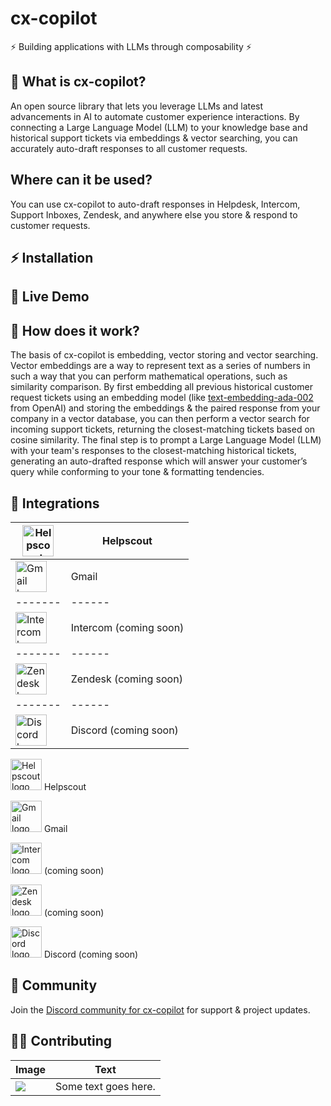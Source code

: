 # cx-copilot

⚡ Building applications with LLMs through composability ⚡

## 🤔 What is cx-copilot?

An open source library that lets you leverage LLMs and latest advancements in AI to automate customer experience interactions. By connecting a Large Language Model (LLM) to your knowledge base and historical support tickets via embeddings & vector searching, you can accurately auto-draft responses to all customer requests.

## Where can it be used?

You can use cx-copilot to auto-draft responses in Helpdesk, Intercom, Support Inboxes, Zendesk, and anywhere else you store & respond to customer requests.

## ⚡️ Installation



## 🚀 Live Demo 



## 📖 How does it work?

The basis of cx-copilot is embedding, vector storing and vector searching. Vector embeddings are a way to represent text as a series of numbers in such a way that you can perform mathematical operations, such as similarity comparison. By first embedding all previous historical customer request tickets using an embedding model (like [text-embedding-ada-002](https://openai.com/blog/new-and-improved-embedding-model/) from OpenAI) and storing the embeddings & the paired response from your company in a vector database, you can then perform a vector search for incoming support tickets, returning the closest-matching tickets based on cosine similarity. The final step is to prompt a Large Language Model (LLM) with your team's responses to the closest-matching historical tickets, generating an auto-drafted response which will answer your customer’s query while conforming to your tone & formatting tendencies.

## 🧰 Integrations 

| <img src="https://style.helpscout.com/images/logo/help-scout-logo-circle-blue.svg" alt="Helpscout logo" height="50px"> | Helpscout |
|-------|------|
| <img src="https://www.svgrepo.com/download/303161/gmail-icon-logo.svg" alt="Gmail logo" height="50px"> | Gmail |
|-------|------|
| <img src="https://cdn.worldvectorlogo.com/logos/intercom-1.svg" alt="Intercom logo" height="50px"> | Intercom (coming soon) |
|-------|------|
| <img src="https://upload.wikimedia.org/wikipedia/commons/thumb/c/c8/Zendesk_logo.svg/2560px-Zendesk_logo.svg.png" alt="Zendesk logo" height="50px"> | Zendesk (coming soon) |
|-------|------|
| <img src="https://www.svgrepo.com/show/353655/discord-icon.svg" alt="Discord logo" height="50px"> | Discord (coming soon) |

<img src="https://style.helpscout.com/images/logo/help-scout-logo-circle-blue.svg" alt="Helpscout logo" height="50px">   Helpscout

<img src="https://www.svgrepo.com/download/303161/gmail-icon-logo.svg" alt="Gmail logo" height="50px">   Gmail

<img src="https://cdn.worldvectorlogo.com/logos/intercom-1.svg" alt="Intercom logo" height="50px"> (coming soon)

<img src="https://upload.wikimedia.org/wikipedia/commons/thumb/c/c8/Zendesk_logo.svg/2560px-Zendesk_logo.svg.png" alt="Zendesk logo" height="50px"> (coming soon) 

<img src="https://www.svgrepo.com/show/353655/discord-icon.svg" alt="Discord logo" height="50px">    Discord (coming soon)

## 📱 Community

Join the [Discord community for cx-copilot](https://discord.gg/XhPnzxhm6y) for support & project updates.

## 👩‍💻 Contributing


| Image | Text |
|-------|------|
| ![](image.svg) | Some text goes here. |
